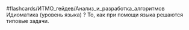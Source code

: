 #flashcards/ИТМО_гейдев/Анализ_и_разработка_алгоритмов 
Идиоматика (уровень языка)
?
То, как при помощи языка решаются типовые задачи.